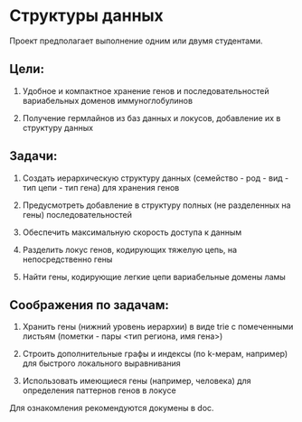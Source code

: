 Структуры данных
================


Проект предполагает выполнение одним или двумя студентами.



Цели:
-----

1. Удобное и компактное хранение генов и последовательностей вариабельных доменов иммуноглобулинов

2. Получение гермлайнов из баз данных и локусов, добавление их в структуру данных



Задачи:
-------

1. Создать иерархическую структуру данных (семейство - род - вид - тип цепи - тип гена) для хранения генов

2. Предусмотреть добавление в структуру полных (не разделенных на гены) последовательностей

3. Обеспечить максимальную скорость доступа к данным

4. Разделить локус генов, кодирующих тяжелую цепь, на непосредственно гены

5. Найти гены, кодирующие легкие цепи вариабельные домены ламы



Соображения по задачам:
-----------------------

1. Хранить гены (нижний уровень иерархии) в виде trie с помеченными листьям (пометки - пары <тип региона, имя гена>)

2. Строить дополнительные графы и индексы (по k-мерам, например) для быстрого локального выравнивания

3. Использовать имеющиеся гены (например, человека) для определения паттернов генов в локусе



Для ознакомления рекомендуются докумены в doc.
